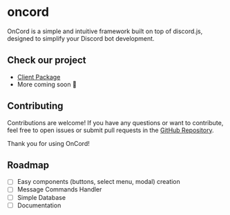 # oncord
OnCord is a simple and intuitive framework built on top of discord.js, designed to simplify your Discord bot development.

## Check our project
- [Client Package](https://github.com/igorwastaken/oncord/tree/main/packages)
- More coming soon 👀

## Contributing

Contributions are welcome! If you have any questions or want to contribute, feel free to open issues or submit pull requests in the [GitHub Repository](https://github.com/igorwastaken/oncord).

Thank you for using OnCord!

## Roadmap
- [ ] Easy components (buttons, select menu, modal) creation
- [ ] Message Commands Handler
- [ ] Simple Database
- [ ] Documentation
